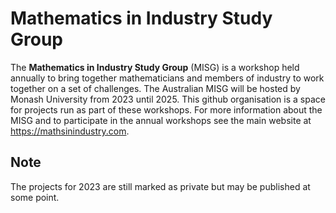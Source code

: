 # Mathematics in Industry Study Group

The **Mathematics in Industry Study Group** (MISG) is a workshop held annually to bring together mathematicians and members of industry to work together on a set of challenges. 
The Australian MISG will be hosted by Monash University from 2023 until 2025. This github organisation is a space for projects run as part of these workshops. 
For more information about the MISG and to participate in the annual workshops see the main website at https://mathsinindustry.com. 

## Note
The projects for 2023 are still marked as private but may be published at some point. 
